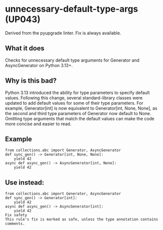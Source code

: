 # unnecessary-default-type-args (UP043)
Derived from the pyupgrade linter.
Fix is always available.
## What it does
Checks for unnecessary default type arguments for Generator and
AsyncGenerator on Python 3.13+.
## Why is this bad?
Python 3.13 introduced the ability for type parameters to specify default
values. Following this change, several standard-library classes were
updated to add default values for some of their type parameters. For
example, Generator[int] is now equivalent to
Generator[int, None, None], as the second and third type parameters of
Generator now default to None.
Omitting type arguments that match the default values can make the code
more concise and easier to read.
## Example
```
from collections.abc import Generator, AsyncGenerator
def sync_gen() -> Generator[int, None, None]:
    yield 42
async def async_gen() -> AsyncGenerator[int, None]:
    yield 42
```
## Use instead:
```
from collections.abc import Generator, AsyncGenerator
def sync_gen() -> Generator[int]:
    yield 42
async def async_gen() -> AsyncGenerator[int]:
    yield 42
Fix safety
This rule's fix is marked as safe, unless the type annotation contains comments.
```
